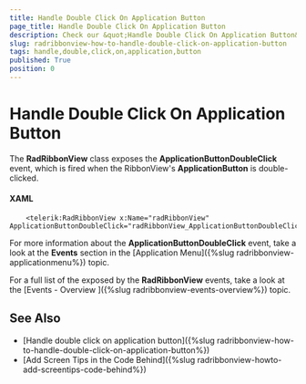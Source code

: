 ```yaml
---
title: Handle Double Click On Application Button
page_title: Handle Double Click On Application Button
description: Check our &quot;Handle Double Click On Application Button&quot; documentation article for the RadRibbonView {{ site.framework_name }} control.
slug: radribbonview-how-to-handle-double-click-on-application-button
tags: handle,double,click,on,application,button
published: True
position: 0
---
```


# Handle Double Click On Application Button

The __RadRibbonView__ class exposes the __ApplicationButtonDoubleClick__ event, which is fired when the RibbonView's __ApplicationButton__ is double-clicked.

#### __XAML__

```XAML
    <telerik:RadRibbonView x:Name="radRibbonView" ApplicationButtonDoubleClick="radRibbonView_ApplicationButtonDoubleClick">
```

For more information about the __ApplicationButtonDoubleClick__ event, take a look at the __Events__ section in the [Application Menu]({%slug radribbonview-applicationmenu%}) topic.		

For a full list of the exposed by the __RadRibbonView__ events, take a look at the [Events - Overview ]({%slug radribbonview-events-overview%}) topic.		

## See Also
 * [Handle double click on application button]({%slug radribbonview-how-to-handle-double-click-on-application-button%})
 * [Add Screen Tips in the Code Behind]({%slug radribbonview-howto-add-screentips-code-behind%})